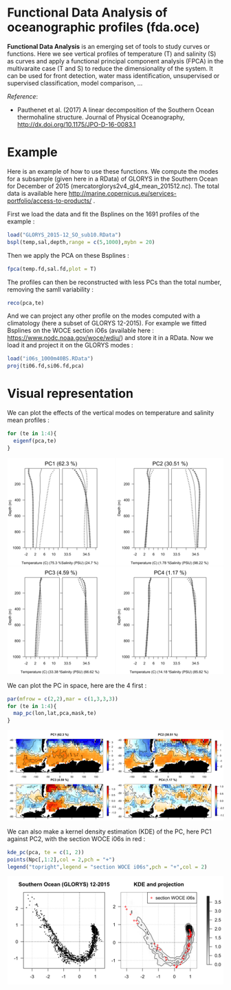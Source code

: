 # Functional Data Analysis of oceanographic profiles (fda.oce)

**Functional Data Analysis** is an emerging set of tools to study curves or functions. Here we see vertical profiles of temperature (T) and salinity (S) as curves and apply a functional principal component analysis (FPCA) in the multivaraite case (T and S) to reduce the dimensionality of the system. It can be used for front detection, water mass identification, unsupervised or supervised classification, model comparison, ...

*Reference*: 
- Pauthenet et al. (2017) A linear decomposition of the Southern Ocean thermohaline structure. Journal of Physical Oceanography, http://dx.doi.org/10.1175/JPO-D-16-0083.1


# Example
Here is an example of how to use these functions. We compute the modes for a subsample (given here in a RData) of GLORYS in the Southern Ocean for December of 2015 (mercatorglorys2v4_gl4_mean_201512.nc). The total data is available here http://marine.copernicus.eu/services-portfolio/access-to-products/ .

First we load the data and fit the Bsplines on the 1691 profiles of the example :
``` r
load("GLORYS_2015-12_SO_sub10.RData")
bspl(temp,sal,depth,range = c(5,1000),mybn = 20)
```

Then we apply the PCA on these Bsplines :
``` r
fpca(temp.fd,sal.fd,plot = T)
```

The profiles can then be reconstructed with less PCs than the total number, removing the samll variability :
``` r
reco(pca,te)
```

And we can project any other profile on the modes computed with a climatology (here a subset of GLORYS 12-2015). For example we fitted Bsplines on the WOCE section i06s (available here : https://www.nodc.noaa.gov/woce/wdiu/) and store it in a RData. Now we load it and project it on the GLORYS modes :

``` r
load("i06s_1000m40BS.RData")
proj(ti06.fd,si06.fd,pca)
```


# Visual representation
We can plot the effects of the vertical modes on temperature and salinity mean profiles :
``` r
for (te in 1:4){
  eigenf(pca,te)
}
```


<img src="https://github.com/EPauthenet/fda.oce/blob/master/figures/GLO_eigen1.png" alt="drawing" width="250px"/> <img src="https://github.com/EPauthenet/fda.oce/blob/master/figures/GLO_eigen2.png" alt="drawing" width="250px"/> <img src="https://github.com/EPauthenet/fda.oce/blob/master/figures/GLO_eigen3.png" alt="drawing" width="250px"/> <img src="https://github.com/EPauthenet/fda.oce/blob/master/figures/GLO_eigen4.png" alt="drawing" width="250px"/>


We can plot the PC in space, here are the 4 first :
``` r
par(mfrow = c(2,2),mar = c(1,3,3,3))
for (te in 1:4){
  map_pc(lon,lat,pca,mask,te)
}
```
<img src="https://github.com/EPauthenet/fda.oce/blob/master/figures/GLO_PCmap.png" alt="drawing" width="1000px"/>

We can also make a kernel density estimation (KDE) of the PC, here PC1 against PC2, with the section WOCE i06s in red :

``` r
kde_pc(pca, te = c(1, 2))
points(Npc[,1:2],col = 2,pch = "+")
legend("topright",legend = "section WOCE i06s",pch = "+",col = 2)
```

<img src="https://github.com/EPauthenet/fda.oce/blob/master/figures/GLO_pca.png" alt="drawing" width="1000px"/>



